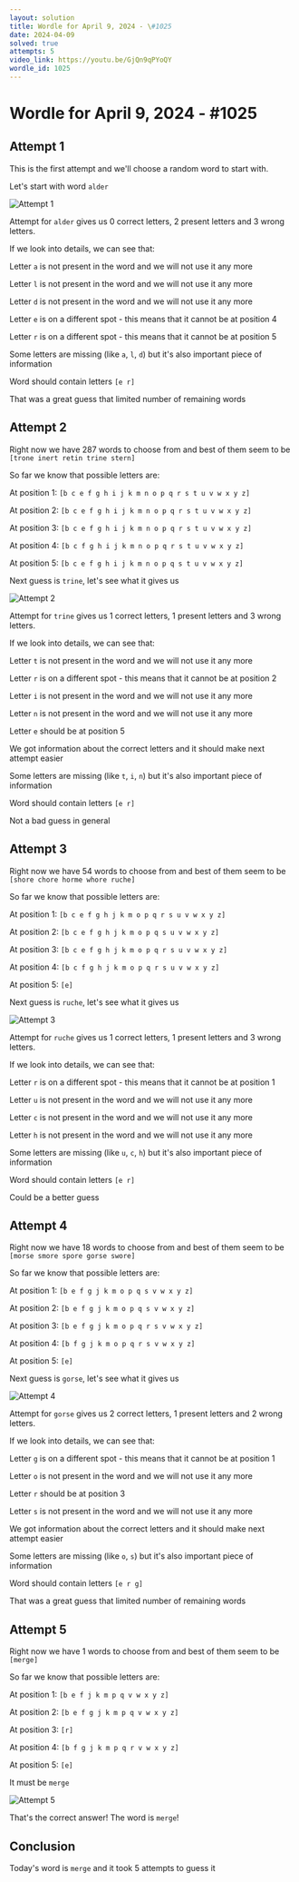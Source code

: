 ```yaml
---
layout: solution
title: Wordle for April 9, 2024 - \#1025
date: 2024-04-09
solved: true
attempts: 5
video_link: https://youtu.be/GjQn9qPYoQY
wordle_id: 1025
---
```


# Wordle for April 9, 2024 - \#1025

## Attempt 1

This is the first attempt and we'll choose a random word to start with.

Let's start with word `alder`

![Attempt 1](2024-04-09/attempt-1.png)

Attempt for `alder` gives us 0 correct letters, 2 present letters and 3 wrong letters.

If we look into details, we can see that:

Letter `a` is not present in the word and we will not use it any more

Letter `l` is not present in the word and we will not use it any more

Letter `d` is not present in the word and we will not use it any more

Letter `e` is on a different spot - this means that it cannot be at position 4

Letter `r` is on a different spot - this means that it cannot be at position 5

Some letters are missing (like `a`, `l`, `d`) but it's also important piece of information

Word should contain letters `[e r]`

That was a great guess that limited number of remaining words



## Attempt 2

Right now we have 287 words to choose from and best of them seem to be `[trone inert retin trine stern]`

So far we know that possible letters are:

At position 1: `[b c e f g h i j k m n o p q r s t u v w x y z]`

At position 2: `[b c e f g h i j k m n o p q r s t u v w x y z]`

At position 3: `[b c e f g h i j k m n o p q r s t u v w x y z]`

At position 4: `[b c f g h i j k m n o p q r s t u v w x y z]`

At position 5: `[b c e f g h i j k m n o p q s t u v w x y z]`

Next guess is `trine`, let's see what it gives us

![Attempt 2](2024-04-09/attempt-2.png)

Attempt for `trine` gives us 1 correct letters, 1 present letters and 3 wrong letters.

If we look into details, we can see that:

Letter `t` is not present in the word and we will not use it any more

Letter `r` is on a different spot - this means that it cannot be at position 2

Letter `i` is not present in the word and we will not use it any more

Letter `n` is not present in the word and we will not use it any more

Letter `e` should be at position 5

We got information about the correct letters and it should make next attempt easier

Some letters are missing (like `t`, `i`, `n`) but it's also important piece of information

Word should contain letters `[e r]`

Not a bad guess in general



## Attempt 3

Right now we have 54 words to choose from and best of them seem to be `[shore chore horme whore ruche]`

So far we know that possible letters are:

At position 1: `[b c e f g h j k m o p q r s u v w x y z]`

At position 2: `[b c e f g h j k m o p q s u v w x y z]`

At position 3: `[b c e f g h j k m o p q r s u v w x y z]`

At position 4: `[b c f g h j k m o p q r s u v w x y z]`

At position 5: `[e]`

Next guess is `ruche`, let's see what it gives us

![Attempt 3](2024-04-09/attempt-3.png)

Attempt for `ruche` gives us 1 correct letters, 1 present letters and 3 wrong letters.

If we look into details, we can see that:

Letter `r` is on a different spot - this means that it cannot be at position 1

Letter `u` is not present in the word and we will not use it any more

Letter `c` is not present in the word and we will not use it any more

Letter `h` is not present in the word and we will not use it any more

Some letters are missing (like `u`, `c`, `h`) but it's also important piece of information

Word should contain letters `[e r]`

Could be a better guess



## Attempt 4

Right now we have 18 words to choose from and best of them seem to be `[morse smore spore gorse swore]`

So far we know that possible letters are:

At position 1: `[b e f g j k m o p q s v w x y z]`

At position 2: `[b e f g j k m o p q s v w x y z]`

At position 3: `[b e f g j k m o p q r s v w x y z]`

At position 4: `[b f g j k m o p q r s v w x y z]`

At position 5: `[e]`

Next guess is `gorse`, let's see what it gives us

![Attempt 4](2024-04-09/attempt-4.png)

Attempt for `gorse` gives us 2 correct letters, 1 present letters and 2 wrong letters.

If we look into details, we can see that:

Letter `g` is on a different spot - this means that it cannot be at position 1

Letter `o` is not present in the word and we will not use it any more

Letter `r` should be at position 3

Letter `s` is not present in the word and we will not use it any more

We got information about the correct letters and it should make next attempt easier

Some letters are missing (like `o`, `s`) but it's also important piece of information

Word should contain letters `[e r g]`

That was a great guess that limited number of remaining words



## Attempt 5

Right now we have 1 words to choose from and best of them seem to be `[merge]`

So far we know that possible letters are:

At position 1: `[b e f j k m p q v w x y z]`

At position 2: `[b e f g j k m p q v w x y z]`

At position 3: `[r]`

At position 4: `[b f g j k m p q r v w x y z]`

At position 5: `[e]`

It must be `merge`

![Attempt 5](2024-04-09/attempt-5.png)

That's the correct answer! The word is `merge`!

## Conclusion

Today's word is `merge` and it took 5 attempts to guess it

